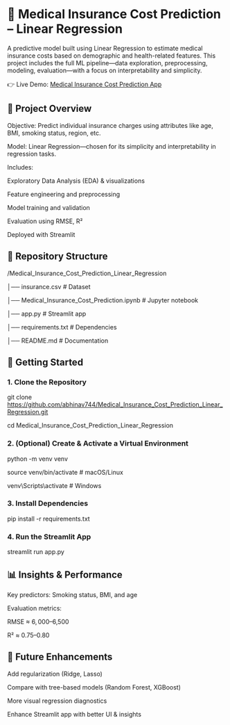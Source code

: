 # 🏥 Medical Insurance Cost Prediction – Linear Regression

A predictive model built using Linear Regression to estimate medical insurance costs based on demographic and health-related features. This project includes the full ML pipeline—data exploration, preprocessing, modeling, evaluation—with a focus on interpretability and simplicity.

👉 Live Demo: [Medical Insurance Cost Prediction App](https://medicalinsurancecostpredictionlinearregression-ibya7mhtue5zb27.streamlit.app/)

## 📌 Project Overview

Objective: Predict individual insurance charges using attributes like age, BMI, smoking status, region, etc.

Model: Linear Regression—chosen for its simplicity and interpretability in regression tasks.

Includes:

Exploratory Data Analysis (EDA) & visualizations

Feature engineering and preprocessing

Model training and validation

Evaluation using RMSE, R²

Deployed with Streamlit

## 📂 Repository Structure

/Medical_Insurance_Cost_Prediction_Linear_Regression

│── insurance.csv                        # Dataset

│── Medical_Insurance_Cost_Prediction.ipynb  # Jupyter notebook

│── app.py                               # Streamlit app

│── requirements.txt                     # Dependencies

│── README.md                            # Documentation

## 🚀 Getting Started

### 1. Clone the Repository

git clone https://github.com/abhinav744/Medical_Insurance_Cost_Prediction_Linear_Regression.git

cd Medical_Insurance_Cost_Prediction_Linear_Regression

### 2. (Optional) Create & Activate a Virtual Environment

python -m venv venv

source venv/bin/activate       # macOS/Linux

venv\Scripts\activate          # Windows

### 3. Install Dependencies

pip install -r requirements.txt

### 4. Run the Streamlit App

streamlit run app.py

## 📊 Insights & Performance

Key predictors: Smoking status, BMI, and age

Evaluation metrics:

RMSE ≈ $6,000–$6,500

R² ≈ 0.75–0.80

## 🔮 Future Enhancements

Add regularization (Ridge, Lasso)

Compare with tree-based models (Random Forest, XGBoost)

More visual regression diagnostics

Enhance Streamlit app with better UI & insights
